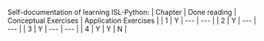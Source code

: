 Self-documentation of learning ISL-Python:
| Chapter | Done reading | Conceptual Exercises | Application Exercises |
| 1 | Y | --- | --- |
| 2 | Y | --- | --- |
| 3 | Y | --- | --- |
| 4 | Y | Y | N |
